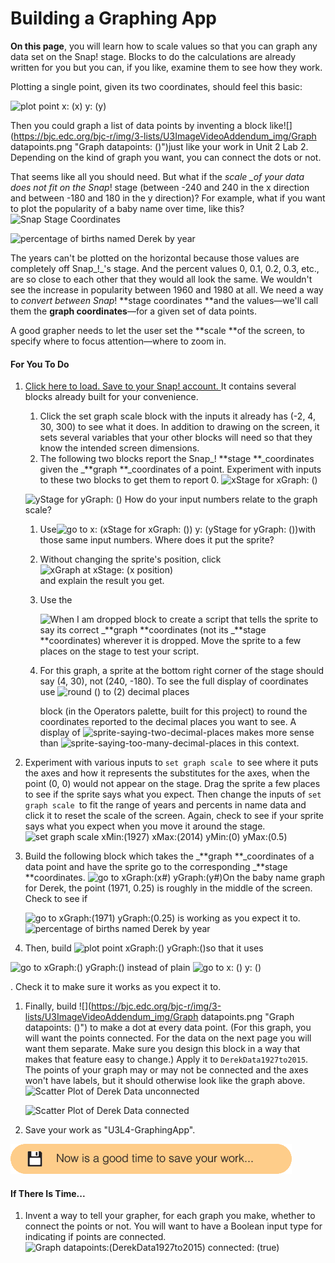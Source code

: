 # Building a Graphing App

**On this page**, you will learn how to scale values so that you can graph any data set on the Snap! stage. Blocks to do the calculations are already written for you but you can, if you like, examine them to see how they work.

Plotting a single point, given its two coordinates, should feel this basic:

![](https://bjc.edc.org/bjc-r/img/3-lists/U3ImageVideoAddendum_img/plotpointxy.png "plot point x: \(x\) y: \(y\)")

Then you could graph a list of data points by inventing a block like![](https://bjc.edc.org/bjc-r/img/3-lists/U3ImageVideoAddendum_img/Graph datapoints.png "Graph datapoints: \(\)")just like your work in Unit 2 Lab 2. Depending on the kind of graph you want, you can connect the dots or not.

That seems like all you should need. But what if the _scale \_of your data does not fit on the Snap_! stage \(between -240 and 240 in the x direction and between -180 and 180 in the y direction\)? For example, what if you want to plot the popularity of a baby name over time, like this? ![](https://bjc.edc.org/bjc-r/img/3-lists/U3ImageVideoAddendum_img/SnapStageCoordinates.png "Snap Stage Coordinates")

![](https://bjc.edc.org/bjc-r/img/5-algorithms/PercentageOfDerekByYear.png "percentage of births named Derek by year")

The years can't be plotted on the horizontal because those values are completely off Snap_!_'s stage. And the percent values 0, 0.1, 0.2, 0.3, etc., are so close to each other that they would all look the same. We wouldn't see the increase in popularity between 1960 and 1980 at all. We need a way to _convert between Snap_! **stage coordinates **and the values—we'll call them the **graph coordinates**—for a given set of data points.

A good grapher needs to let the user set the **scale **of the screen, to specify where to focus attention—where to zoom in.

#### For You To Do

1. [Click here to load. Save to your Snap! account. ](http://snap.berkeley.edu/snapsource/snap.html#open:https://bjc.edc.org/bjc-r/prog/3-lists/U3L4-GraphingApp.xml)It contains several blocks already built for your convenience.  
   1. Click the set graph scale block with the inputs it already has \(-2, 4, 30, 300\) to see what it does. In addition to drawing on the screen, it sets several variables that your other blocks will need so that they know the intended screen dimensions.  
   2. The following two blocks report the Snap_! **stage **\_coordinates given the _**graph **\_coordinates of a point. Experiment with inputs to these two blocks to get them to report 0. ![](https://bjc.edc.org/bjc-r/img/3-lists/U3ImageVideoAddendum_img/xStageforxGraph.png "xStage for xGraph: \(\)")

   ![](https://bjc.edc.org/bjc-r/img/3-lists/U3ImageVideoAddendum_img/yStageforyGraph.png "yStage for yGraph: \(\)") How do your input numbers relate to the graph scale?

   1. Use![](https://bjc.edc.org/bjc-r/img/3-lists/U3ImageVideoAddendum_img/gotoxStageyStage.png "go to x: \(xStage for xGraph: \(\)\) y: \(yStage for yGraph: \(\)\)")with those same input numbers. Where does it put the sprite?

   2. Without changing the sprite's position, click ![](https://bjc.edc.org/bjc-r/img/3-lists/U3ImageVideoAddendum_img/xGraphatxStagexposition.png "xGraph at xStage: \(x position\)")  
      and explain the result you get.

   3. Use the

      ![](https://bjc.edc.org/bjc-r/img/blocks/when-I-am-dropped.png "When I am dropped") block to create a script that tells the sprite to say its correct _**graph **coordinates \(not its _**stage **coordinates\) wherever it is dropped. Move the sprite to a few places on the stage to test your script.

   4. For this graph, a sprite at the bottom right corner of the stage should say \(4, 30\), not \(240, -180\). To see the full display of coordinates use ![](https://bjc.edc.org/bjc-r/img/3-lists/U3ImageVideoAddendum_img/roundto2decimal.png "round \(\) to \(2\) decimal places")

      block \(in the Operators palette, built for this project\) to round the coordinates reported to the decimal places you want to see. A display of ![](https://bjc.edc.org/bjc-r/img/3-lists/sprite-saying-two-decimal-places.png "sprite-saying-two-decimal-places") makes more sense than ![](https://bjc.edc.org/bjc-r/img/3-lists/sprite-saying-too-many-decimal-places.png "sprite-saying-too-many-decimal-places") in this context.

2. Experiment with various inputs to `set graph scale `to see where it puts the axes and how it represents the substitutes for the axes, when the point \(0, 0\) would not appear on the stage. Drag the sprite a few places to see if the sprite says what you expect. Then change the inputs of `set graph scale `to fit the range of years and percents in name data and click it to reset the scale of the screen. Again, check to see if your sprite says what you expect when you move it around the stage. ![](https://bjc.edc.org/bjc-r/img/3-lists/U3ImageVideoAddendum_img/setgraphscale.png "set graph scale xMin:\(1927\) xMax:\(2014\) yMin:\(0\) yMax:\(0.5\)")

3. Build the following block which takes the _**graph **\_coordinates of a data point and have the sprite go to the corresponding _**stage **coordinates. ![](https://bjc.edc.org/bjc-r/img/3-lists/U3ImageVideoAddendum_img/gotoxGraphyGraph.png "go to xGraph:\(x\#\) yGraph:\(y\#\)")On the baby name graph for Derek, the point \(1971, 0.25\) is roughly in the middle of the screen. Check to see if

   ![](https://bjc.edc.org/bjc-r/img/3-lists/U3ImageVideoAddendum_img/gotoxGraph1971.png "go to xGraph:\(1971\) yGraph:\(0.25\)") is working as you expect it to. ![](https://bjc.edc.org/bjc-r/img/5-algorithms/PercentageOfDerekByYear.png "percentage of births named Derek by year")

4. Then, build ![](https://bjc.edc.org/bjc-r/img/3-lists/U3ImageVideoAddendum_img/plotpointxGraphyGraph.png "plot point xGraph:\(\) yGraph:\(\)")so that it uses

![](https://bjc.edc.org/bjc-r/img/3-lists/U3ImageVideoAddendum_img/gotoxGraph.png "go to xGraph:\(\) yGraph:\(\)") instead of plain ![](https://bjc.edc.org/bjc-r/img/3-lists/U3ImageVideoAddendum_img/gotoxy.png "go to x: \(\) y: \(\)")

. Check it to make sure it works as you expect it to.

1. Finally, build ![](https://bjc.edc.org/bjc-r/img/3-lists/U3ImageVideoAddendum_img/Graph datapoints.png "Graph datapoints: \(\)") to make a dot at every data point. \(For this graph, you will want the points connected. For the data on the next page you will want them separate. Make sure you design this block in a way that makes that feature easy to change.\) Apply it to `DerekData1927to2015`. The points of your graph may or may not be connected and the axes won't have labels, but it should otherwise look like the graph above.![](https://bjc.edc.org/bjc-r/img/3-lists/U3ImageVideoAddendum_img/ScatterPlotDerek.png "Scatter Plot of Derek Data unconnected")

   ![](https://bjc.edc.org/bjc-r/img/3-lists/U3ImageVideoAddendum_img/ScatterPlotDerekConnected.png "Scatter Plot of Derek Data connected")

2. Save your work as "U3L4-GraphingApp".

![](/assets/save.png)

#### If There Is Time...

1. Invent a way to tell your grapher, for each graph you make, whether to connect the points or not. You will want to have a Boolean input type for indicating if points are connected.  ![](https://bjc.edc.org/bjc-r/img/3-lists/U3ImageVideoAddendum_img/Graphdatapointsconnected.png "Graph datapoints:\(DerekData1927to2015\) connected: \(true\)")



